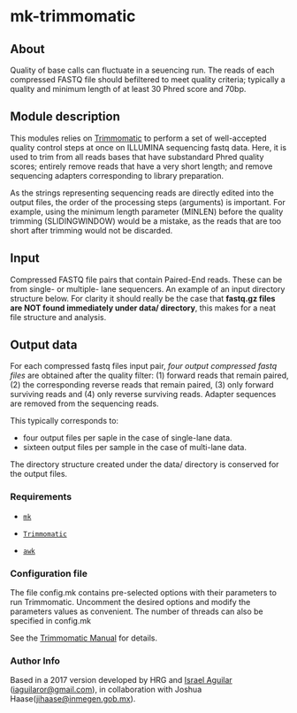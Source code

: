 # mk-trimmomatic #

## About  ##

Quality of base calls can fluctuate in a seuencing run. The reads of each compressed FASTQ file should befiltered to meet quality criteria; typically a quality and minimum length of at least 30 Phred score and 70bp.


## Module description ##

This modules relies on [Trimmomatic](http://www.usadellab.org/cms/?page=trimmomatic) to perform a set of well-accepted quality control steps at once on ILLUMINA sequencing fastq data. Here, it is used to trim from all reads bases that have substandard Phred quality scores; entirely remove reads that have a very short length; and remove sequencing adapters corresponding to library preparation.

As the strings representing sequencing reads are directly edited into the output files, the order of the processing steps (arguments) is important. For example, using the minimum length parameter (MINLEN) before the quality trimming (SLIDINGWINDOW) would be a mistake, as the reads that are too short after trimming would not be discarded.


## Input ##

Compressed FASTQ file pairs that contain Paired-End reads. These can be from single- or multiple- lane sequencers. An example of an input directory structure below. For clarity it should really be the case that **fastq.gz files are NOT found immediately under data/ directory**, this makes for a neat file structure and analysis.


## Output data ##

For each compressed fastq files input pair, *four output compressed fastq files* are obtained after the quality filter: (1) forward reads that remain paired, (2) the corresponding reverse reads that remain paired, (3) only forward surviving reads and (4) only reverse surviving reads. Adapter sequences are removed from the sequencing reads.

This typically corresponds to:
* four output files per saple in the case of single-lane data.
* sixteen output files per sample in the case of multi-lane data.

The directory structure created under the data/ directory is conserved for the output files.


### Requirements ###

- [`mk`](http://doc.cat-v.org/bell_labs/mk/mk.pdf "A successor for `make`.")

- [`Trimmomatic`](http://www.usadellab.org/cms/?page=trimmomatic)

- [`awk`](cm.bell-labs.com/cm/cs/awkbook/index.html)


### Configuration file ###

The file config.mk contains pre-selected options with their parameters to run Trimmomatic. Uncomment the desired options and modify the parameters values as convenient. The number of threads can also be specified in config.mk

See the [Trimmomatic Manual](http://www.usadellab.org/cms/uploads/supplementary/Trimmomatic/TrimmomaticManual_V0.32.pdf) for details.


### Author Info ###

Based in a 2017 version developed by HRG and [Israel Aguilar](https://www.linkedin.com/in/israel-aguilar-ba625949/) (iaguilaror@gmail.com), in collaboration with Joshua Haase(jihaase@inmegen.gob.mx).

